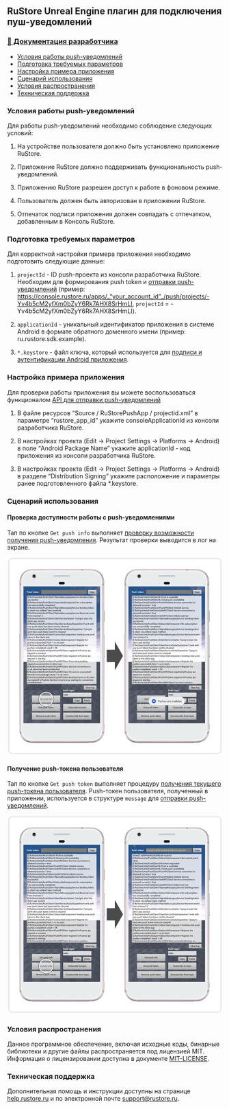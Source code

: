## RuStore Unreal Engine плагин для подключения пуш-уведомлений

### [🔗 Документация разработчика][10]

- [Условия работы push-уведомлений](#Условия-работы-push-уведомлений)
- [Подготовка требуемых параметров](#Подготовка-требуемых-параметров)
- [Настройка примера приложения](#Настройка-примера-приложения)
- [Сценарий использования](#Сценарий-использования)
- [Условия распространения](#Условия-распространения)
- [Техническая поддержка](#Техническая-поддержка)


### Условия работы push-уведомлений

Для работы push-уведомлений необходимо соблюдение следующих условий:

1. На устройстве пользователя должно быть установлено приложение RuStore.

2. Приложение RuStore должно поддерживать функциональность push-уведомлений.

3. Приложению RuStore разрешен доступ к работе в фоновом режиме.

4. Пользователь должен быть авторизован в приложении RuStore.

5. Отпечаток подписи приложения должен совпадать с отпечатком, добавленным в Консоль RuStore.


### Подготовка требуемых параметров

Для корректной настройки примера приложения необходимо подготовить следующие данные:

1. `projectId` - ID push-проекта из консоли разработчика RuStore. Необходим для формирования push token и [отправки push-уведомлений](https://www.rustore.ru/help/sdk/push-notifications/send-push-notifications) (пример: https://console.rustore.ru/apps/_“your_account_id”_/push/projects/-Yv4b5cM2yfXm0bZyY6Rk7AHX8SrHmLI, `projectId` = -Yv4b5cM2yfXm0bZyY6Rk7AHX8SrHmLI).

2. `applicationId` - уникальный идентификатор приложения в системе Android в формате обратного доменного имени (пример: ru.rustore.sdk.example).

3. `*.keystore` - файл ключа, который используется для [подписи и аутентификации Android приложения](https://www.rustore.ru/help/developers/publishing-and-verifying-apps/app-publication/apk-signature/).


### Настройка примера приложения

Для проверки работы приложения вы можете воспользоваться функционалом [API для отправки push-уведомлений](https://www.rustore.ru/help/sdk/push-notifications/send-push-notifications)

1. В файле ресурсов “Source / RuStorePushApp / projectid.xml” в параметре “rustore_app_id” укажите consoleApplicationId из консоли разработчика RuStore.

2. В настройках проекта (Edit → Project Settings → Platforms → Android) в поле “Android Package Name” укажите applicationId - код приложения из консоли разработчика RuStore.

3. В настройках проекта (Edit → Project Settings → Platforms → Android) в разделе “Distribution Signing” укажите расположение и параметры ранее подготовленного файла *.keystore.


### Сценарий использования

#### Проверка доступности работы с push-уведомлениями

Тап по кнопке `Get push info` выполняет [проверку возможности получения push-уведомления][20]. Результат проверки выводится в лог на экране.

![Проверка доступности работы с push-уведомлениями](images/01_check_push_availability.png)


#### Получение push-токена пользователя

Тап по кнопке `Get push token` выполняет процедуру [получения текущего push-токена пользователя][30]. Push-токен пользователя, полученный в приложении, используется в структуре `message` для [отправки push-уведомлений](https://www.rustore.ru/help/sdk/push-notifications/send-push-notifications).

![Получение push-токена пользователя](images/02_get_push_token.png)


### Условия распространения

Данное программное обеспечение, включая исходные коды, бинарные библиотеки и другие файлы распространяется под лицензией MIT. Информация о лицензировании доступна в документе [MIT-LICENSE](../MIT-LICENSE.txt).


### Техническая поддержка

Дополнительная помощь и инструкции доступны на странице [help.rustore.ru](https://help.rustore.ru/) и по электронной почте [support@rustore.ru](mailto:support@rustore.ru).

[10]: https://www.rustore.ru/help/sdk/push-notifications/unreal/6-7-0
[20]: https://www.rustore.ru/help/sdk/push-notifications/unreal/6-7-0#get-push-check
[30]: https://www.rustore.ru/help/sdk/push-notifications/unreal/6-7-0#get-push-token
